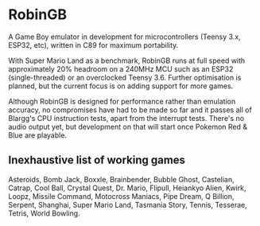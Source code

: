 # RobinGB
A Game Boy emulator in development for microcontrollers (Teensy 3.x, ESP32, etc), written in C89 for maximum portability.

With Super Mario Land as a benchmark, RobinGB runs at full speed with approximately 20% headroom on a 240MHz MCU such as an ESP32 (single-threaded) or an overclocked Teensy 3.6. Further optimisation is planned, but the current focus is on adding support for more games.

Although RobinGB is designed for performance rather than emulation accuracy, no compromises have had to be made so far and it passes all of Blargg's CPU instruction tests, apart from the interrupt tests. There's no audio output yet, but development on that will start once Pokemon Red & Blue are playable.

## Inexhaustive list of working games
Asteroids, Bomb Jack, Boxxle, Brainbender, Bubble Ghost, Castelian, Catrap, Cool Ball, Crystal Quest, Dr. Mario, Flipull, Heiankyo Alien, Kwirk, Loopz, Missile Command, Motocross Maniacs, Pipe Dream, Q Billion, Serpent, Shanghai, Super Mario Land, Tasmania Story, Tennis, Tesserae, Tetris, World Bowling.
